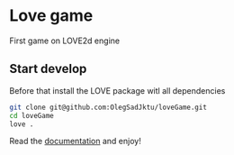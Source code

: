 # Love game

First game on LOVE2d engine

## Start develop

Before that install the LOVE package witl all dependencies  

``` bash
git clone git@github.com:OlegSadJktu/loveGame.git
cd loveGame
love .
```

Read the [documentation](https://love2d.org/wiki/Main_Page) and enjoy!
